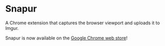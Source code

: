 Snapur
======

A Chrome extension that captures the browser viewport and uploads it to Imgur.

Snapur is now available on the [Google Chrome web store](https://chrome.google.com/webstore/detail/snapur/popidkmjbciaaedgmnlmicbeogcdgjco)!
